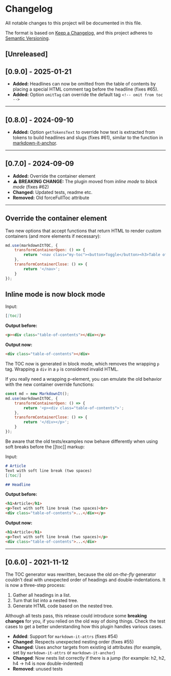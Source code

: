 # Changelog
All notable changes to this project will be documented in this file.

The format is based on [Keep a Changelog](https://keepachangelog.com/en/1.0.0/),
and this project adheres to [Semantic Versioning](https://semver.org/spec/v2.0.0.html).

## [Unreleased]

## [0.9.0] - 2025-01-21

* **Added:** Headlines can now be omitted from the table of contents by placing a special HTML comment tag before the headline (fixes #65).
* **Added:** Option `omitTag` can override the default tag `<!-- omit from toc -->`

***

## [0.8.0] - 2024-09-10

* **Added:** Option `getTokensText` to override how text is extracted from tokens to build headlines and slugs (fixes #61), similar to the function in [markdown-it-anchor](https://www.npmjs.com/package/markdown-it-anchor).

***

## [0.7.0] - 2024-09-09

* **Added:** Override the container element
* ⚠️ **BREAKING CHANGE:** The plugin moved from *inline mode* to *block mode* (fixes #62)
* **Changed:** Updated tests, readme etc.
* **Removed:** Old forceFullToc attribute

***

## Override the container element

Two new options that accept functions that return HTML to render custom containers (and more elements if necessary):

```js
md.use(markdownItTOC, {
    transformContainerOpen: () => {
        return '<nav class="my-toc"><button>Toggle</button><h3>Table of Contents</h3>';
    },
    transformContainerClose: () => {
        return '</nav>';
    }
});
```

## Inline mode is now block mode

Input:

```md
[[toc]]
```

**Output before:**

```html
<p><div class="table-of-contents"></div></p>
```

**Output now:**

```html
<div class="table-of-contents"></div>
```

The TOC now is generated in block mode, which removes the wrapping `p` tag. Wrapping a `div` in a `p` is considered invalid HTML.

If you really need a wrapping p-element, you can emulate the old behavior with the new container override functions:

```js
const md = new MarkdownIt();
md.use(markdownItTOC, {
    transformContainerOpen: () => {
        return '<p><div class="table-of-contents">';
    },
    transformContainerClose: () => {
        return '</div></p>';
    }
});
```

Be aware that the old tests/examples now behave differently when using soft breaks before the [[toc]] markup:

Input:

```md
# Article
Text with soft line break (two spaces)  
[[toc]]

## Headline
```

**Output before:**

```md
<h1>Article</h1>
<p>Text with soft line break (two spaces)<br>
<div class="table-of-contents">...</div></p>
```

**Output now:**

```md
<h1>Article</h1>
<p>Text with soft line break (two spaces)</p>
<div class="table-of-contents">...</div>
```

***

## [0.6.0] - 2021-11-12

The TOC generator was rewritten, because the old *on-the-fly* generator couldn't deal with unexpected order of headings and double-indentations. It is now a three-step process:

1. Gather all headings in a list.
2. Turn that list into a nested tree.
3. Generate HTML code based on the nested tree.

Although all tests pass, this release could introduce some **breaking changes** for you, if you relied on the old way of doing things. Check the test cases to get a better understanding how this plugin handles various cases.

* **Added**: Support for `markdown-it-attrs` (fixes #54)
* **Changed**: Respects unexpected nesting order (fixes #55)
* **Changed**: Uses anchor targets from existing id attributes (for example, set by `markdown-it-attrs` or `markdown-it-anchor`)
* **Changed**: Now nests list correctly if there is a jump (for example: h2, h2, h4 -> h4 is now double-indented)
* **Removed**: unused tests